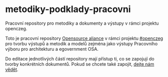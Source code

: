 # metodiky-podklady-pracovni
 Pracovní repository pro metodiky a dokumenty a výstupy v rámci projektu openczeg.


Toto je pracovní repository [Opensource aliance](https://www.osaliance.cz) v rámci projektu [#openczeg](https://openczeg.github.io) pro tvorbu výstupů a metodik a modelů zejména jako výstupy Pracovního výboru pro architekturu a egovernment OSA.

Do editace jednotlivých částí repository mají přístup ti, co se zapojují do tvorby konkrétních dokumentů. Pokud se chcete také zapojit, [dejte nám vědět](https://openczeg.github.io/otevrene-metodiky/zapojte-se).